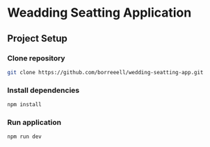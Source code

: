 # Weadding Seatting Application

## Project Setup
### Clone repository
```sh
git clone https://github.com/borreeell/wedding-seatting-app.git
```

### Install dependencies
```sh
npm install
```

### Run application
```sh
npm run dev
```
